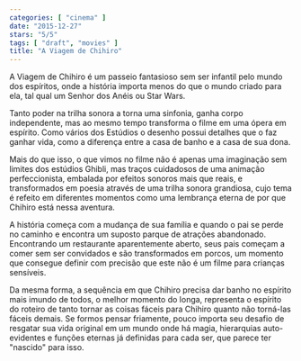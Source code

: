 ```yaml
---
categories: [ "cinema" ]
date: "2015-12-27"
stars: "5/5"
tags: [ "draft", "movies" ]
title: "A Viagem de Chihiro"
---
```

A Viagem de Chihiro é um passeio fantasioso sem ser infantil pelo mundo
dos espíritos, onde a história importa menos do que o mundo criado
para ela, tal qual um Senhor dos Anéis ou Star Wars.

Tanto poder na trilha sonora a torna uma sinfonia, ganha corpo
independente, mas ao mesmo tempo transforma o filme em uma ópera em
espírito. Como vários dos Estúdios o desenho possui detalhes que o
faz ganhar vida, como a diferença entre a casa de banho e a casa de
sua dona.

Mais do que isso, o que vimos no filme não é apenas uma imaginação
sem limites dos estúdios Ghibli, mas traços cuidadosos de uma
animação perfeccionista, embalada por efeitos sonoros mais que reais,
e transformados em poesia através de uma trilha sonora grandiosa,
cujo tema é refeito em diferentes momentos como uma lembrança eterna
de por que Chihiro está nessa aventura.

A história começa com a mudança de sua família e quando o
pai se perde no caminho e encontra um suposto parque de atrações
abandonado. Encontrando um restaurante aparentemente aberto, seus pais
começam a comer sem ser convidados e são transformados em porcos,
um momento que consegue definir com precisão que este não é um filme
para crianças sensíveis.

Da mesma forma, a sequência em que Chihiro precisa dar banho no espírito
mais imundo de todos, o melhor momento do longa, representa o espírito
do roteiro de tanto tornar as coisas fáceis para Chihiro quanto não
torná-las fáceis demais. Se formos pensar friamente, pouco importa
seu desafio de resgatar sua vida original em um mundo onde há magia,
hierarquias auto-evidentes e funções eternas já definidas para cada
ser, que parece ter "nascido" para isso.
